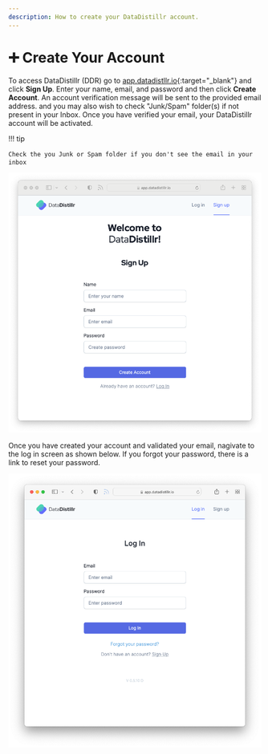 ```yaml
---
description: How to create your DataDistillr account.
---
```


# ➕ Create Your Account

To access DataDistillr (DDR) go to [app.datadistllr.io](https://app.datadistillr.io){:target="_blank"} and click **Sign
Up**. Enter your name, email, and password and then click **Create Account**. An account verification message will be
sent to the provided email address. and you may also wish to check "Junk/Spam" folder(s) if not present in your Inbox.
Once you have verified your email, your DataDistillr account will be activated.

!!! tip

    Check the you Junk or Spam folder if you don't see the email in your inbox

![Sign up for DataDistillr](<../img/getting-started/sign-up.png>)

Once you have created your account and validated your email, nagivate to the log in screen as shown below. If you forgot
your password, there is a link to reset your password.

![Log in to DataDistillr](<../img/getting-started/log-in.png>)